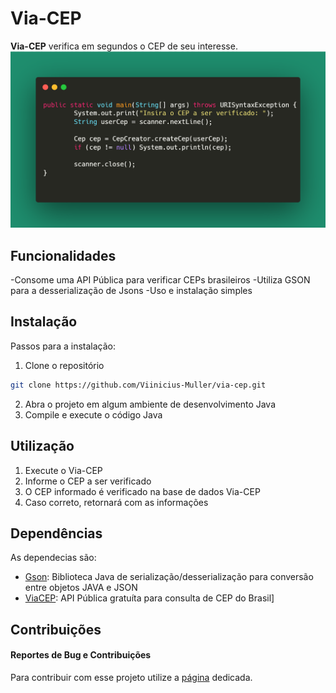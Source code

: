 # Via-CEP

**Via-CEP** verifica em segundos o CEP de seu interesse.
![Simple code usage](https://github.com/Viinicius-Muller/via-cep/blob/7c8d4dea6e4ad534ec70840212c7fef6be427034/simple-code.png)

## Funcionalidades

-Consome uma API Pública para verificar CEPs brasileiros
-Utiliza GSON para a desserialização de Jsons
-Uso e instalação simples
## Instalação

Passos para a instalação:
1. Clone o repositório
```bash
git clone https://github.com/Viinicius-Muller/via-cep.git
```
2. Abra o projeto em algum ambiente de desenvolvimento Java
3. Compile e execute o código Java

## Utilização

1. Execute o Via-CEP
2. Informe o CEP a ser verificado
3. O CEP informado é verificado na base de dados Via-CEP
4. Caso correto, retornará com as informações

## Dependências

As dependecias são:
- [Gson](https://github.com/google/gson>): Biblioteca Java de serialização/desserialização para conversão entre objetos JAVA e JSON
- [ViaCEP](https://viacep.com.br/): API Pública gratuíta para consulta de CEP do Brasil]

## Contribuições
#### Reportes de Bug e Contribuições
Para contribuir com esse projeto utilize a [página](https://github.com/Viinicius-Muller/via-cep/issues) dedicada.

